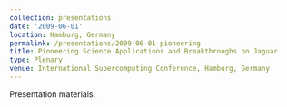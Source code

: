 ```yaml
---
collection: presentations
date: '2009-06-01'
location: Hamburg, Germany
permalink: /presentations/2009-06-01-pioneering
title: Pioneering Science Applications and Breakthroughs on Jaguar
type: Plenary
venue: International Supercomputing Conference, Hamburg, Germany
---
```


Presentation materials.
